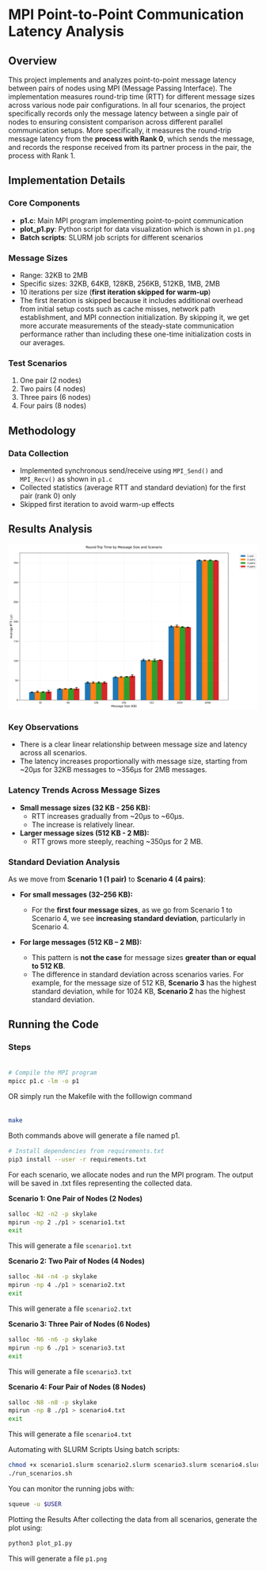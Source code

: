 # MPI Point-to-Point Communication Latency Analysis

## Overview
This project implements and analyzes point-to-point message latency between pairs of nodes using MPI (Message Passing Interface). The implementation measures round-trip time (RTT) for different message sizes across various node pair configurations. In all four scenarios, the project specifically records only the message latency between a single pair of nodes to ensuring consistent comparison across different parallel communication setups. More specifically, it measures the round-trip message latency from the **process with Rank 0**, which sends the message, and records the response received from its partner process in the pair, the process with Rank 1.

## Implementation Details

### Core Components
- **p1.c**: Main MPI program implementing point-to-point communication
- **plot_p1.py**: Python script for data visualization which is shown in `p1.png`
- **Batch scripts**: SLURM job scripts for different scenarios

### Message Sizes
- Range: 32KB to 2MB
- Specific sizes: 32KB, 64KB, 128KB, 256KB, 512KB, 1MB, 2MB
- 10 iterations per size (**first iteration skipped for warm-up**)
- The first iteration is skipped because it includes additional overhead from initial setup costs such as cache misses, network path establishment, and MPI connection initialization. By skipping it, we get more accurate measurements of the steady-state communication performance rather than including these one-time initialization costs in our averages.

### Test Scenarios
1. One pair (2 nodes)
2. Two pairs (4 nodes)
3. Three pairs (6 nodes)
4. Four pairs (8 nodes)

## Methodology

### Data Collection
- Implemented synchronous send/receive using `MPI_Send()` and `MPI_Recv()` as shown in `p1.c`
- Collected statistics (average RTT and standard deviation) for the first pair (rank 0) only
- Skipped first iteration to avoid warm-up effects


## Results Analysis

![Round-Trip Time by Message Size and Scenario](p1.png)

### Key Observations
- There is a clear linear relationship between message size and latency across all scenarios.
- The latency increases proportionally with message size, starting from ~20μs for 32KB messages to ~356μs for 2MB messages.

### Latency Trends Across Message Sizes
- **Small message sizes (32 KB - 256 KB):**
  - RTT increases gradually from ~20μs to ~60μs.
  - The increase is relatively linear.
- **Larger message sizes (512 KB - 2 MB):**
  - RTT grows more steeply, reaching ~350μs for 2 MB.

### Standard Deviation Analysis
As we move from **Scenario 1 (1 pair)** to **Scenario 4 (4 pairs)**:
- **For small messages (32–256 KB):**
  - For the **first four message sizes**, as we go from Scenario 1 to Scenario 4, we see **increasing standard deviation**, particularly in Scenario 4. 

- **For large messages (512 KB – 2 MB):**
  - This pattern is **not the case** for message sizes **greater than or equal to 512 KB**.
  - The difference in standard deviation across scenarios varies. For example, for the message size of 512 KB, **Scenario 3** has the highest standard deviation, while for 1024 KB, **Scenario 2** has the highest standard deviation.



## Running the Code

### Steps
```bash

# Compile the MPI program
mpicc p1.c -lm -o p1

```

OR simply run the Makefile with the folllowign command

```bash

make

```

Both commands above will generate a file named p1.

```bash
# Install dependencies from requirements.txt
pip3 install --user -r requirements.txt
```

For each scenario, we allocate nodes and run the MPI program. The output will be saved in .txt files representing the collected data.

**Scenario 1: One Pair of Nodes (2 Nodes)**
```bash
salloc -N2 -n2 -p skylake
mpirun -np 2 ./p1 > scenario1.txt
exit
```

This will generate a file `scenario1.txt`

**Scenario 2: Two Pair of Nodes (4 Nodes)**
```bash
salloc -N4 -n4 -p skylake
mpirun -np 4 ./p1 > scenario2.txt
exit
```
This will generate a file `scenario2.txt`

**Scenario 3: Three Pair of Nodes (6 Nodes)**
```bash
salloc -N6 -n6 -p skylake
mpirun -np 6 ./p1 > scenario3.txt
exit
```
This will generate a file `scenario3.txt`

**Scenario 4: Four Pair of Nodes (8 Nodes)**
```bash
salloc -N8 -n8 -p skylake
mpirun -np 8 ./p1 > scenario4.txt
exit
```

This will generate a file `scenario4.txt`



Automating with SLURM Scripts
Using batch scripts:

```bash
chmod +x scenario1.slurm scenario2.slurm scenario3.slurm scenario4.slurm run_scenarios.sh
./run_scenarios.sh
```

You can monitor the running jobs with:
```bash
squeue -u $USER
```

Plotting the Results
After collecting the data from all scenarios, generate the plot using:

```bash
python3 plot_p1.py
```
This will generate a file `p1.png`

